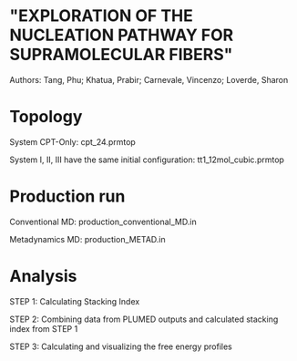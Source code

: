 # "EXPLORATION OF THE NUCLEATION PATHWAY FOR SUPRAMOLECULAR FIBERS"

Authors: Tang, Phu; Khatua, Prabir; Carnevale, Vincenzo; Loverde, Sharon

# Topology

System CPT-Only: cpt_24.prmtop

System I, II, III have the same initial configuration: tt1_12mol_cubic.prmtop

# Production run

Conventional MD: production_conventional_MD.in

Metadynamics MD: production_METAD.in

# Analysis

STEP 1: Calculating Stacking Index

STEP 2: Combining data from PLUMED outputs and calculated stacking index from STEP 1

STEP 3: Calculating and visualizing the free energy profiles

